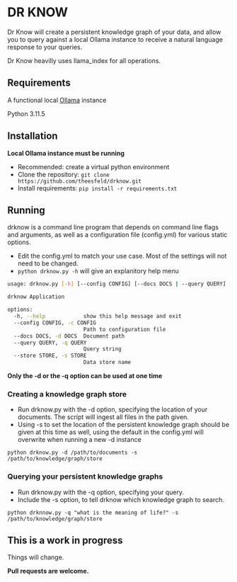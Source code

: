 # DR KNOW

Dr Know will create a persistent knowledge graph of your data, and allow you to query against a local Ollama instance to receive a natural language response to your queries.

Dr Know heavilly uses llama_index for all operations.

## Requirements

A functional local [Ollama](https://github.com/ollama/ollama) instance

Python 3.11.5 

## Installation

**Local Ollama instance must be running**
+ Recommended: create a virtual python environment
+ Clone the repository: `git clone https://github.com/theesfeld/drknow.git`
+ Install requirements: `pip install -r requirements.txt`

## Running

drknow is a command line program that depends on command line flags and arguments, as well as a configuration file (config.yml) for various static options.

+ Edit the config.yml to match your use case. Most of the settings will not need to be changed.
+ `python drknow.py -h` will give an explanitory help menu

```bash
usage: drknow.py [-h] [--config CONFIG] [--docs DOCS | --query QUERY] [--store STORE]

drknow Application

options:
  -h, --help            show this help message and exit
  --config CONFIG, -c CONFIG
                        Path to configuration file
  --docs DOCS, -d DOCS  Document path
  --query QUERY, -q QUERY
                        Query string
  --store STORE, -s STORE
                        Data store name
```

**Only the -d or the -q option can be used at one time**

### Creating a knowledge graph store

+ Run drknow.py with the -d option, specifying the location of your documents. The script will ingest all files in the path given.
+ Using -s to set the location of the persistent knowledge graph should be given at this time as well, using the default in the config.yml will overwrite when running a new -d instance

`python drknow.py -d /path/to/documents -s /path/to/knowledge/graph/store`

### Querying your persistent knowledge graphs

+ Run drknow.py with the -q option, specifying your query.
+ Include the -s option, to tell drknow which knowledge graph to search.

`python drknnow.py -q "what is the meaning of life?" -s /path/to/knowledge/graph/store`

## This is a work in progress

Things will change. 

**Pull requests are welcome.**
